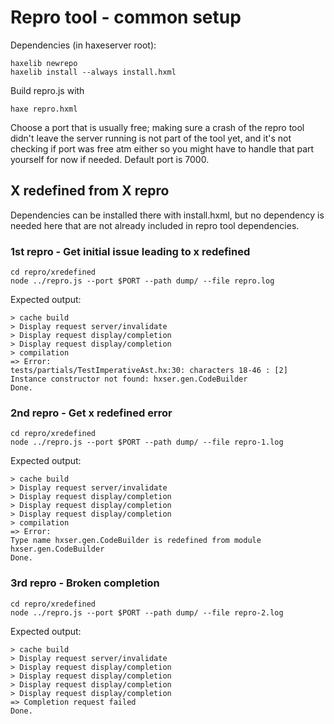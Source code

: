 # Repro tool - common setup

Dependencies (in haxeserver root):
```
haxelib newrepo
haxelib install --always install.hxml
```

Build repro.js with
```
haxe repro.hxml
```

Choose a port that is usually free; making sure a crash of the repro tool didn't
leave the server running is not part of the tool yet, and it's not checking if
port was free atm either so you might have to handle that part yourself for now
if needed. Default port is 7000.

## X redefined from X repro

Dependencies can be installed there with install.hxml, but no dependency is
needed here that are not already included in repro tool dependencies.

### 1st repro - Get initial issue leading to x redefined

```
cd repro/xredefined
node ../repro.js --port $PORT --path dump/ --file repro.log
```

Expected output:

```
> cache build
> Display request server/invalidate
> Display request display/completion
> Display request display/completion
> compilation
=> Error:
tests/partials/TestImperativeAst.hx:30: characters 18-46 : [2] Instance constructor not found: hxser.gen.CodeBuilder
Done.
```

### 2nd repro - Get x redefined error

```
cd repro/xredefined
node ../repro.js --port $PORT --path dump/ --file repro-1.log
```

Expected output:

```
> cache build
> Display request server/invalidate
> Display request display/completion
> Display request display/completion
> Display request display/completion
> compilation
=> Error:
Type name hxser.gen.CodeBuilder is redefined from module hxser.gen.CodeBuilder
Done.
```

### 3rd repro - Broken completion

```
cd repro/xredefined
node ../repro.js --port $PORT --path dump/ --file repro-2.log
```

Expected output:

```
> cache build
> Display request server/invalidate
> Display request display/completion
> Display request display/completion
> Display request display/completion
> Display request display/completion
=> Completion request failed
Done.
```
